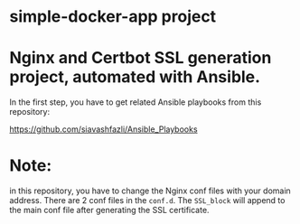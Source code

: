 # simple-docker-app project

# Nginx and Certbot SSL generation project, automated with Ansible. 
In the first step, you have to get related Ansible playbooks from this repository:

https://github.com/siavashfazli/Ansible_Playbooks

# Note:
in this repository, you have to change the Nginx conf files with your domain address.
There are 2 conf files in the ```conf.d```. The ```SSL_block``` will append to the main conf file after generating the SSL certificate.


